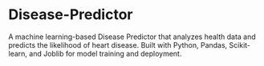 # Disease-Predictor
A machine learning-based Disease Predictor that analyzes health data and predicts the likelihood of heart disease. Built with Python, Pandas, Scikit-learn, and Joblib for model training and deployment.

